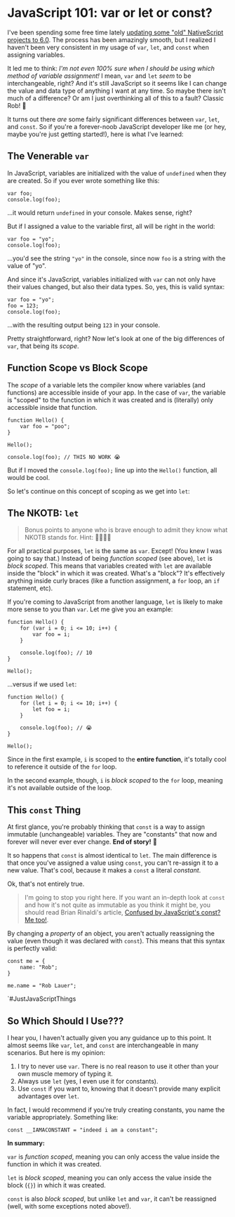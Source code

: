 # JavaScript 101: var or let or const?

I've been spending some free time lately [updating some "old" NativeScript projects to 6.0](https://www.nativescript.org/blog/nativescript-6.0-application-migration). The process has been amazingly smooth, but I realized I haven't been very consistent in my usage of `var`, `let`, and `const` when assigning variables.

It led me to think: *I'm not even 100% sure when I should be using which method of variable assignment!* I mean, `var` and `let` *seem* to be interchangeable, right? And it's still JavaScript so it seems like I can change the value and data type of anything I want at any time. So maybe there isn't much of a difference? Or am I just overthinking all of this to a fault? Classic Rob! 🤦

It turns out there *are* some fairly significant differences between `var`, `let`, and `const`. So if you're a forever-noob JavaScript developer like me (or hey, maybe you're just getting started!), here is what I've learned:

## The Venerable `var`

In JavaScript, variables are initialized with the value of `undefined` when they are created. So if you ever wrote something like this:

	var foo;
	console.log(foo);

...it would return `undefined` in your console. Makes sense, right?

But if I assigned a value to the variable first, all will be right in the world:

	var foo = "yo";
	console.log(foo);

...you'd see the string `"yo"` in the console, since now `foo` is a string with the value of "yo".

And since it's JavaScript, variables initialized with `var` can not only have their values changed, but also their data types. So, yes, this is valid syntax:

	var foo = "yo";
	foo = 123;
	console.log(foo);

...with the resulting output being `123` in your console.

Pretty straightforward, right? Now let's look at one of the big differences of `var`, that being its *scope*.

## Function Scope vs Block Scope

The *scope* of a variable lets the compiler know where variables (and functions) are accessible inside of your app. In the case of `var`, the variable is "scoped" to the function in which it was created and is (literally) only accessible inside that function.

	function Hello() {
		var foo = "poo";
	}

	Hello();
	
	console.log(foo); // THIS NO WORK 😭

But if I moved the `console.log(foo);` line up into the `Hello()` function, all would be cool.

So let's continue on this concept of scoping as we get into `let`:

## The NKOTB: `let`

> Bonus points to anyone who is brave enough to admit they know what NKOTB stands for. Hint: 🧑‍🤝‍🧑🎤

For all practical purposes, `let` is the same as `var`. Except! (You knew I was going to say that.) Instead of being *function scoped* (see above), `let` is *block scoped*. This means that variables created with `let` are available inside the "block" in which it was created. What's a "block"? It's effectively anything inside curly braces (like a function assignment, a `for` loop, an `if` statement, etc).

If you're coming to JavaScript from another language, `let` is likely to make more sense to you than `var`. Let me give you an example:

	function Hello() {
		for (var i = 0; i <= 10; i++) {
			var foo = i;
		}
		
		console.log(foo); // 10
	}

	Hello();

...versus if we used `let`:

	function Hello() {
		for (let i = 0; i <= 10; i++) {
			let foo = i;
		}
		
		console.log(foo); // 😭
	}

	Hello();

Since in the first example, `i` is scoped to the **entire function**, it's totally cool to reference it outside of the `for` loop.

In the second example, though, `i` is *block scoped* to the `for` loop, meaning it's not available outside of the loop.

## This `const` Thing

At first glance, you're probably thinking that `const` is a way to assign immutable (unchangeable) variables. They are "constants" that now and forever will never ever ever change. **End of story!** 🛑

It so happens that `const` is almost identical to `let`. The main difference is that once you've assigned a value using `const`, you can't re-assign it to a new value. That's cool, because it makes a `const` a literal *constant*.

Ok, that's not entirely true.

> I'm going to stop you right here. If you want an in-depth look at `const` and how it's not quite as immutable as you think it might be, you should read Brian Rinaldi's article, [Confused by JavaScript's const? Me too!](https://dev.to/remotesynth/confused-by-javascript-s-const-me-too-4dfo).

By changing a *property* of an object, you aren't actually reassigning the value (even though it was declared with `const`). This means that this syntax is perfectly valid:

	const me = {
		name: "Rob";
	}
	
	me.name = "Rob Lauer";

`#JustJavaScriptThings

## So Which Should I Use???

I hear you, I haven't actually given you any guidance up to this point. It almost seems like `var`, `let`, and `const` are interchangeable in many scenarios. But here is my opinion:

1. I try to never use `var`. There is no real reason to use it other than your own muscle memory of typing it.
2. Always use `let` (yes, I even use it for constants).
3. Use `const` if you want to, knowing that it doesn't provide many explicit advantages over `let`.

In fact, I would recommend if you're truly creating constants, you name the variable appropriately. Something like:

	const __IAMACONSTANT = "indeed i am a constant";

**In summary:**

`var` is *function scoped*, meaning you can only access the value inside the function in which it was created.

`let` is *block scoped*, meaning you can only access the value inside the block (`{}`) in which it was created.

`const` is also *block scoped*, but unlike `let` and `var`, it can't be reassigned (well, with some exceptions noted above!).